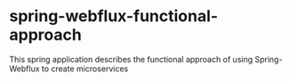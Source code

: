 # spring-webflux-functional-approach
This spring application describes the functional approach of using Spring-Webflux to create microservices
